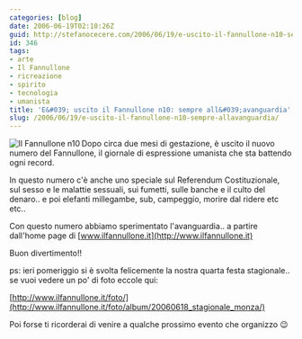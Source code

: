 ```yaml
---
categories: [blog]
date: 2006-06-19T02:10:26Z
guid: http://stefanocecere.com/2006/06/19/e-uscito-il-fannullone-n10-sempre-allavanguardia/
id: 346
tags:
- arte
- Il Fannullone
- ricreazione
- spirito
- tecnologia
- umanista
title: 'E&#039; uscito il Fannullone n10: sempre all&#039;avanguardia'
slug: /2006/06/19/e-uscito-il-fannullone-n10-sempre-allavanguardia/
---
```


[<img align="left" alt="Il Fannullone n10" id="image345" title="Il Fannullone n10" src="http://stefanocecere.com/wp-content/uploads/sites/3/2006/06/ilfannullone_10_cover.jpg" />](http://www.ilfannullone.it) Dopo circa due mesi di gestazione, è uscito il nuovo numero del Fannullone, il giornale di espressione umanista che sta battendo ogni record.

In questo numero c'è anche uno speciale sul Referendum Costituzionale, sul sesso e le malattie sessuali, sui fumetti, sulle banche e il culto del denaro.. e poi elefanti millegambe, sub, campeggio, morire dal ridere etc etc..

Con questo numero abbiamo sperimentato l'avanguardia.. a partire dall'home page di [www.ilfannullone.it](http://www.ilfannullone.it)

Buon divertimento!!

ps: ieri pomeriggio si è svolta felicemente la nostra quarta festa stagionale.. se vuoi vedere un po' di foto eccole qui:
  
[http://www.ilfannullone.it/foto/](http://www.ilfannullone.it/foto/album/20060618_stagionale_monza/)

Poi forse ti ricorderai di venire a qualche prossimo evento che organizzo 😉